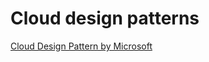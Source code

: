 # Cloud design patterns

[Cloud Design Pattern by Microsoft](https://learn.microsoft.com/en-us/azure/architecture/patterns/)
